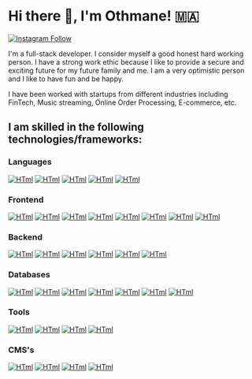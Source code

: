# Hi there 👋, I'm Othmane! 🇲🇦

[![Instagram Follow](https://img.shields.io/badge/Instagram-E4405F?style=for-the-badge&logo=instagram&logoColor=white)](https://twitter.com/thedaviddias)


I'm a full-stack developer. I consider myself a good honest hard working person. I have a strong work ethic because I like to provide a secure and exciting future for my future family and me. I am a very optimistic person and I like to have fun and be happy.

I have been worked with startups from different industries including FinTech, Music streaming, Online Order Processing, E-commerce, etc.


## I am skilled in the following technologies/frameworks:

### Languages

  [![HTml](https://img.shields.io/badge/HTML5-E34F26?style=for-the-badge&logo=html5&logoColor=white)](https://twitter.com/thedaviddias)
  [![HTml](https://img.shields.io/badge/CSS3-1572B6?style=for-the-badge&logo=css3&logoColor=white)](https://twitter.com/thedaviddias)
  [![HTml](https://img.shields.io/badge/JavaScript-F7DF1E?style=for-the-badge&logo=javascript&logoColor=black)](https://twitter.com/thedaviddias)
  [![HTml](https://img.shields.io/badge/TypeScript-007ACC?style=for-the-badge&logo=typescript&logoColor=white)](https://twitter.com/thedaviddias)
  [![HTml](https://img.shields.io/badge/Python-FFD43B?style=for-the-badge&logo=python&logoColor=darkgreen)](https://twitter.com/thedaviddias)

### Frontend

  [![HTml](https://img.shields.io/badge/React-20232A?style=for-the-badge&logo=react&logoColor=61DAFB)](https://twitter.com/thedaviddias)
  [![HTml](https://img.shields.io/badge/Redux-593D88?style=for-the-badge&logo=redux&logoColor=white)](https://twitter.com/thedaviddias)
  [![HTml](https://img.shields.io/badge/next.js-000000?style=for-the-badge&logo=nextdotjs&logoColor=white)](https://twitter.com/thedaviddias)
  [![HTml](https://img.shields.io/badge/Vue.js-35495E?style=for-the-badge&logo=vuedotjs&logoColor=4FC08D)](https://twitter.com/thedaviddias)
  [![HTml](https://img.shields.io/badge/nuxt.js-00C58E?style=for-the-badge&logo=nuxtdotjs&logoColor=white)](https://twitter.com/thedaviddias)
  [![HTml](https://img.shields.io/badge/ember.js-E04E39?style=for-the-badge&logo=emberdotjs&logoColor=white)](https://twitter.com/thedaviddias)
  [![HTml](https://img.shields.io/badge/GraphQl-E10098?style=for-the-badge&logo=graphql&logoColor=white)](https://twitter.com/thedaviddias)
  [![HTml](https://img.shields.io/badge/Apollo%20GraphQL-311C87?&style=for-the-badge&logo=Apollo%20GraphQL&logoColor=white)](https://twitter.com/thedaviddias)
  
### Backend

  [![HTml](https://img.shields.io/badge/Node.js-339933?style=for-the-badge&logo=nodedotjs&logoColor=white)](https://twitter.com/thedaviddias)
  [![HTml](https://img.shields.io/badge/Express.js-000000?style=for-the-badge&logo=express&logoColor=white)](https://twitter.com/thedaviddias)
  [![HTml](https://img.shields.io/badge/Django-092E20?style=for-the-badge&logo=django&logoColor=green)](https://twitter.com/thedaviddias)
  [![HTml](https://img.shields.io/badge/DJANGO-REST-ff1709?style=for-the-badge&logo=django&logoColor=white&color=ff1709&labelColor=gray)](https://twitter.com/thedaviddias)
  [![HTml](https://img.shields.io/badge/fastapi-109989?style=for-the-badge&logo=FASTAPI&logoColor=white)](https://twitter.com/thedaviddias)
  [![HTml](https://img.shields.io/badge/Laravel-FF2D20?style=for-the-badge&logo=laravel&logoColor=white)](https://twitter.com/thedaviddias)


### Databases

  [![HTml](https://img.shields.io/badge/MySQL-00000F?style=for-the-badge&logo=mysql&logoColor=white)](https://twitter.com/thedaviddias)
  [![HTml](https://img.shields.io/badge/PostgreSQL-316192?style=for-the-badge&logo=postgresql&logoColor=white)](https://twitter.com/thedaviddias)
  [![HTml](https://img.shields.io/badge/MongoDB-white?style=for-the-badge&logo=mongodb&logoColor=4EA94B)](https://twitter.com/thedaviddias)
  [![HTml](https://img.shields.io/badge/SQLite-07405E?style=for-the-badge&logo=sqlite&logoColor=white)](https://twitter.com/thedaviddias)
  [![HTml](https://img.shields.io/badge/MariaDB-003545?style=for-the-badge&logo=mariadb&logoColor=white)](https://twitter.com/thedaviddias)
  [![HTml](https://img.shields.io/badge/firebase-ffca28?style=for-the-badge&logo=firebase&logoColor=black)](https://twitter.com/thedaviddias)
  [![HTml](https://img.shields.io/badge/Supabase-181818?style=for-the-badge&logo=supabase&logoColor=white)](https://twitter.com/thedaviddias)
 
 ### Tools
  [![HTml](https://img.shields.io/badge/Git-F05032?style=for-the-badge&logo=git&logoColor=white)](https://twitter.com/thedaviddias)
  [![HTml](https://img.shields.io/badge/Postman-FF6C37?style=for-the-badge&logo=Postman&logoColor=white)](https://twitter.com/thedaviddias)
  [![HTml](https://img.shields.io/badge/Ghost-000?style=for-the-badge&logo=ghost&logoColor=yellow)](https://twitter.com/thedaviddias)
  [![HTml](https://img.shields.io/badge/storybook-FF4785?style=for-the-badge&logo=storybook&logoColor=white)](https://twitter.com/thedaviddias)
  
 ### CMS's

  [![HTml](https://img.shields.io/badge/Wordpress-21759B?style=for-the-badge&logo=wordpress&logoColor=white)](https://twitter.com/thedaviddias)
  [![HTml](https://img.shields.io/badge/strapi-2e7eea?style=for-the-badge&logo=strapi&logoColor=white)](https://twitter.com/thedaviddias)
  [![HTml](https://img.shields.io/badge/Ghost-000?style=for-the-badge&logo=ghost&logoColor=yellow)](https://twitter.com/thedaviddias)
  [![HTml](https://img.shields.io/badge/storybook-FF4785?style=for-the-badge&logo=storybook&logoColor=white)](https://twitter.com/thedaviddias)
  
  

